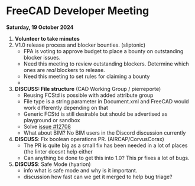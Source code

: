 # FreeCAD Developer Meeting

**Saturday, 19 October 2024**

1. **Volunteer to take minutes**
2. V1.0 release process and blocker bounties. (sliptonic)
   - FPA is voting to approve budget to place a bounty on outstanding blocker issues.
   - Need this meeting to review outstanding blockers. Determine which ones are _real_ blockers to release.
   - Need this meeting to set rules for claiming a bounty
   - 
3. **DISCUSS: File structure** (CAD Working Group / pierreporte)
   - Reusing FCStd is possible with added attribute group
   - File type is a string parameter in Document.xml and FreeCAD would work differently depending on that
   - Generic FCStd is still desirable but should be advertised as playground or sandbox
   - Solve [issue #12708](https://github.com/FreeCAD/FreeCAD/issues/12708)
   - What about BIM? No BIM users in the Discord discussion currently
4. **DISCUSS**: Fix boolean operations PR. (AIRCAP/CorvusCorax)
   - The PR is quite big as a small fix has been needed in a lot of places (the linter doesnt help either
   - Can anything be done to get this into 1.0? This pr fixes a lot of bugs.
5. **DISCUSS**: Safe Mode (hyarion)
   - info what is safe mode and why is it important.
   - discussion how fast can we get it merged to help bug triage?
